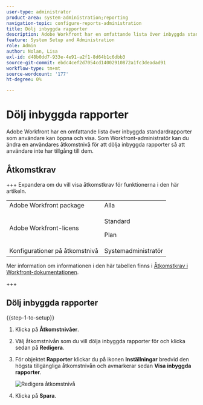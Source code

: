 ```yaml
---
user-type: administrator
product-area: system-administration;reporting
navigation-topic: configure-reports-administration
title: Dölj inbyggda rapporter
description: Adobe Workfront har en omfattande lista över inbyggda standardrapporter som användare kan öppna och visa. Som Workfront-administratör kan du ändra en användares åtkomstnivå för att dölja inbyggda rapporter så att användare inte har tillgång till dem.
feature: System Setup and Administration
role: Admin
author: Nolan, Lisa
exl-id: d48b0dd7-933e-4e91-a2f1-8d64b1c6dbb3
source-git-commit: ebdc4cef2d7054cd14002910872a1fc3deadad91
workflow-type: tm+mt
source-wordcount: '177'
ht-degree: 0%

---
```


# Dölj inbyggda rapporter

Adobe Workfront har en omfattande lista över inbyggda standardrapporter som användare kan öppna och visa. Som Workfront-administratör kan du ändra en användares åtkomstnivå för att dölja inbyggda rapporter så att användare inte har tillgång till dem.

## Åtkomstkrav

+++ Expandera om du vill visa åtkomstkrav för funktionerna i den här artikeln.

<table style="table-layout:auto"> 
 <col> 
 <col> 
 <tbody> 
  <tr> 
   <td role="rowheader">Adobe Workfront package</td> 
   <td>Alla</td> 
  </tr> 
  <tr> 
  <tr> 
   <td role="rowheader">Adobe Workfront-licens</td> 
   <td><p>Standard</p>
       <p>Plan</p></td>
  </tr> 
  </tr> 
  <tr> 
   <td role="rowheader">Konfigurationer på åtkomstnivå</td> 
   <td>Systemadministratör</td>
  </tr> 
 </tbody> 
</table>

Mer information om informationen i den här tabellen finns i [Åtkomstkrav i Workfront-dokumentationen](/help/quicksilver/administration-and-setup/add-users/access-levels-and-object-permissions/access-level-requirements-in-documentation.md).

+++

## Dölj inbyggda rapporter

{{step-1-to-setup}}

1. Klicka på **Åtkomstnivåer**.
1. Välj åtkomstnivån som du vill dölja inbyggda rapporter för och klicka sedan på **Redigera**.
1. För objektet **Rapporter** klickar du på ikonen **Inställningar** bredvid den högsta tillgängliga åtkomstnivån och avmarkerar sedan **Visa inbyggda rapporter**.

   ![Redigera åtkomstnivå](assets/edit-access-level.png)

1. Klicka på **Spara**.
